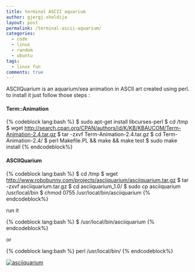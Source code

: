 ```yaml
---
title: terminal ASCII aquarium
author: gjergj.sheldija
layout: post
permalink: /terminal-ascii-aquarium/
categories:
  - code
  - linux
  - random
  - ubuntu
tags:
  - linux fun
comments: true
---
```

ASCIIQuarium is an aquarium/sea animation in ASCII art created using perl. to install it just follow those steps :

#### Term::Animation

{% codeblock lang:bash %}
$ sudo apt-get install libcurses-perl
$ cd /tmp
$ wget http://search.cpan.org/CPAN/authors/id/K/KB/KBAUCOM/Term-Animation-2.4.tar.gz
$ tar -zxvf Term-Animation-2.4.tar.gz
$ cd Term-Animation-2.4/
$ perl Makefile.PL && make && make test
$ sudo make install
{% endcodeblock%} 

#### ASCIIQuarium

{% codeblock lang:bash %}
$ cd /tmp
$ wget http://www.robobunny.com/projects/asciiquarium/asciiquarium.tar.gz
$ tar -zxvf asciiquarium.tar.gz
$ cd asciiquarium_1.0/
$ sudo cp asciiquarium /usr/local/bin
$ chmod 0755 /usr/local/bin/asciiquarium
{% endcodeblock%} 

run it

{% codeblock lang:bash %}
$ /usr/local/bin/asciiquarium
{% endcodeblock%} 

or

{% codeblock lang:bash %}
perl /usr/local/bin/
{% endcodeblock%} 

[<img class="alignnone size-medium wp-image-195" title="asciiquarium" src="http://acme-tech.net/blog/wp-content/uploads/2011/01/asciiquarium-580x442.png" alt="asciiquarium" data-recalc-dims="1" />][1]

 [1]: http://i1.wp.com/acme-tech.net/blog/http://acme-tech.net/blog/wp-content/uploads/2011/01/asciiquarium.png

